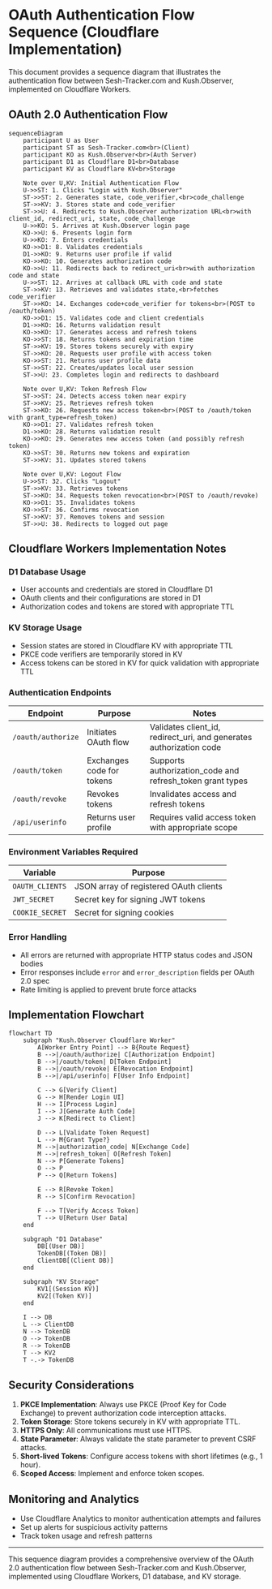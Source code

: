 # OAuth Authentication Flow Sequence (Cloudflare Implementation)

This document provides a sequence diagram that illustrates the authentication flow between Sesh-Tracker.com and Kush.Observer, implemented on Cloudflare Workers.

## OAuth 2.0 Authentication Flow

```mermaid
sequenceDiagram
    participant U as User
    participant ST as Sesh-Tracker.com<br>(Client)
    participant KO as Kush.Observer<br>(Auth Server)
    participant D1 as Cloudflare D1<br>Database
    participant KV as Cloudflare KV<br>Storage

    Note over U,KV: Initial Authentication Flow
    U->>ST: 1. Clicks "Login with Kush.Observer"
    ST->>ST: 2. Generates state, code_verifier,<br>code_challenge
    ST->>KV: 3. Stores state and code_verifier
    ST->>U: 4. Redirects to Kush.Observer authorization URL<br>with client_id, redirect_uri, state, code_challenge
    U->>KO: 5. Arrives at Kush.Observer login page
    KO->>U: 6. Presents login form
    U->>KO: 7. Enters credentials
    KO->>D1: 8. Validates credentials
    D1->>KO: 9. Returns user profile if valid
    KO->>KO: 10. Generates authorization code
    KO->>U: 11. Redirects back to redirect_uri<br>with authorization code and state
    U->>ST: 12. Arrives at callback URL with code and state
    ST->>KV: 13. Retrieves and validates state,<br>fetches code_verifier
    ST->>KO: 14. Exchanges code+code_verifier for tokens<br>(POST to /oauth/token)
    KO->>D1: 15. Validates code and client credentials
    D1->>KO: 16. Returns validation result
    KO->>KO: 17. Generates access and refresh tokens
    KO->>ST: 18. Returns tokens and expiration time
    ST->>KV: 19. Stores tokens securely with expiry
    ST->>KO: 20. Requests user profile with access token
    KO->>ST: 21. Returns user profile data
    ST->>ST: 22. Creates/updates local user session
    ST->>U: 23. Completes login and redirects to dashboard

    Note over U,KV: Token Refresh Flow
    ST->>ST: 24. Detects access token near expiry
    ST->>KV: 25. Retrieves refresh token
    ST->>KO: 26. Requests new access token<br>(POST to /oauth/token with grant_type=refresh_token)
    KO->>D1: 27. Validates refresh token
    D1->>KO: 28. Returns validation result
    KO->>KO: 29. Generates new access token (and possibly refresh token)
    KO->>ST: 30. Returns new tokens and expiration
    ST->>KV: 31. Updates stored tokens

    Note over U,KV: Logout Flow
    U->>ST: 32. Clicks "Logout"
    ST->>KV: 33. Retrieves tokens
    ST->>KO: 34. Requests token revocation<br>(POST to /oauth/revoke)
    KO->>D1: 35. Invalidates tokens
    KO->>ST: 36. Confirms revocation
    ST->>KV: 37. Removes tokens and session
    ST->>U: 38. Redirects to logged out page
```

## Cloudflare Workers Implementation Notes

### D1 Database Usage

- User accounts and credentials are stored in Cloudflare D1
- OAuth clients and their configurations are stored in D1
- Authorization codes and tokens are stored with appropriate TTL

### KV Storage Usage

- Session states are stored in Cloudflare KV with appropriate TTL
- PKCE code verifiers are temporarily stored in KV
- Access tokens can be stored in KV for quick validation with appropriate TTL

### Authentication Endpoints

| Endpoint | Purpose | Notes |
|----------|---------|-------|
| `/oauth/authorize` | Initiates OAuth flow | Validates client_id, redirect_uri, and generates authorization code |
| `/oauth/token` | Exchanges code for tokens | Supports authorization_code and refresh_token grant types |
| `/oauth/revoke` | Revokes tokens | Invalidates access and refresh tokens |
| `/api/userinfo` | Returns user profile | Requires valid access token with appropriate scope |

### Environment Variables Required

| Variable | Purpose |
|----------|---------|
| `OAUTH_CLIENTS` | JSON array of registered OAuth clients |
| `JWT_SECRET` | Secret key for signing JWT tokens |
| `COOKIE_SECRET` | Secret for signing cookies |

### Error Handling

- All errors are returned with appropriate HTTP status codes and JSON bodies
- Error responses include `error` and `error_description` fields per OAuth 2.0 spec
- Rate limiting is applied to prevent brute force attacks

## Implementation Flowchart

```mermaid
flowchart TD
    subgraph "Kush.Observer Cloudflare Worker"
        A[Worker Entry Point] --> B{Route Request}
        B -->|/oauth/authorize| C[Authorization Endpoint]
        B -->|/oauth/token| D[Token Endpoint]
        B -->|/oauth/revoke| E[Revocation Endpoint]
        B -->|/api/userinfo| F[User Info Endpoint]
        
        C --> G[Verify Client]
        G --> H[Render Login UI]
        H --> I[Process Login]
        I --> J[Generate Auth Code]
        J --> K[Redirect to Client]
        
        D --> L[Validate Token Request]
        L --> M{Grant Type?}
        M -->|authorization_code| N[Exchange Code]
        M -->|refresh_token| O[Refresh Token]
        N --> P[Generate Tokens]
        O --> P
        P --> Q[Return Tokens]
        
        E --> R[Revoke Token]
        R --> S[Confirm Revocation]
        
        F --> T[Verify Access Token]
        T --> U[Return User Data]
    end
    
    subgraph "D1 Database"
        DB[(User DB)]
        TokenDB[(Token DB)]
        ClientDB[(Client DB)]
    end
    
    subgraph "KV Storage"
        KV1[(Session KV)]
        KV2[(Token KV)]
    end
    
    I --> DB
    L --> ClientDB
    N --> TokenDB
    O --> TokenDB
    R --> TokenDB
    T --> KV2
    T -.-> TokenDB
```

## Security Considerations

1. **PKCE Implementation**: Always use PKCE (Proof Key for Code Exchange) to prevent authorization code interception attacks.
2. **Token Storage**: Store tokens securely in KV with appropriate TTL.
3. **HTTPS Only**: All communications must use HTTPS.
4. **State Parameter**: Always validate the state parameter to prevent CSRF attacks.
5. **Short-lived Tokens**: Configure access tokens with short lifetimes (e.g., 1 hour).
6. **Scoped Access**: Implement and enforce token scopes.

## Monitoring and Analytics

- Use Cloudflare Analytics to monitor authentication attempts and failures
- Set up alerts for suspicious activity patterns
- Track token usage and refresh patterns

---

This sequence diagram provides a comprehensive overview of the OAuth 2.0 authentication flow between Sesh-Tracker.com and Kush.Observer, implemented using Cloudflare Workers, D1 database, and KV storage. 